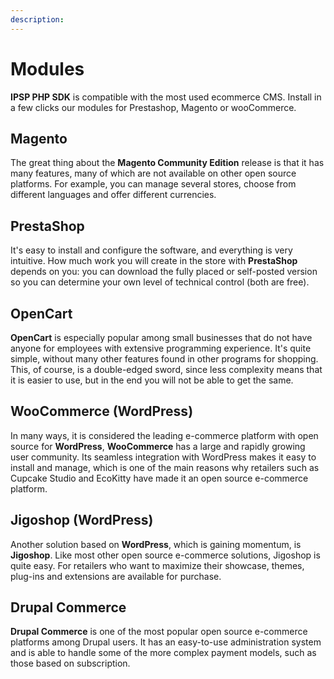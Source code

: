 ```yaml
---
description:
---
```


# Modules

**IPSP PHP SDK** is compatible with the most used ecommerce CMS.
Install in a few clicks our modules for Prestashop, Magento or wooCommerce.

## Magento

The great thing about the **Magento Community Edition** release is that it has many features, 
many of which are not available on other open source platforms. For example, you can manage 
several stores, choose from different languages ​​and offer different currencies.

## PrestaShop

It's easy to install and configure the software, and everything is very intuitive. 
How much work you will create in the store with **PrestaShop** depends on you: you can download the fully 
placed or self-posted version so you can determine your own level of technical control (both are free).

## OpenCart

**OpenCart** is especially popular among small businesses that do not have anyone for employees with 
extensive programming experience. It's quite simple, without many other features found in other programs for shopping. 
This, of course, is a double-edged sword, since less complexity means that it is easier to use, 
but in the end you will not be able to get the same.

## WooCommerce (WordPress)  

In many ways, it is considered the leading e-commerce platform with open source for **WordPress**, **WooCommerce** 
has a large and rapidly growing user community. Its seamless integration with WordPress makes it easy to install 
and manage, which is one of the main reasons why retailers 
such as Cupcake Studio and EcoKitty have made it an open source e-commerce platform.

## Jigoshop (WordPress)

Another solution based on **WordPress**, which is gaining momentum, is **Jigoshop**. 
Like most other open source e-commerce solutions, Jigoshop is quite easy. For retailers who want to 
maximize their showcase, themes, plug-ins and extensions are available for purchase.

## Drupal Commerce

**Drupal Commerce** is one of the most popular open source e-commerce platforms among Drupal users. 
It has an easy-to-use administration system and is able to handle some of the more 
complex payment models, such as those based on subscription.


